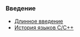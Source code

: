 ### Введение 

* [Длинное введение](длинное_введение.md)
* [История языков С/С++](https://foxford.ru/wiki/informatika/istoriya-yazykov-programmirovaniya-s-i-s)

